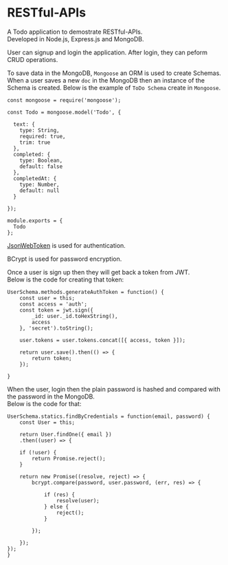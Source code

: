 # RESTful-APIs

A Todo application to demostrate RESTful-APIs.  
Developed in Node.js, Express.js and MongoDB.

User can signup and login the application. After login, they can peform CRUD operations. 

To save data in the MongoDB, `Mongoose` an ORM is used to create Schemas. 
When a user saves a new `doc` in the MongoDB then an instance of the Schema is created. 
Below is the example of `ToDo Schema` create in `Mongoose`.

```node
const mongoose = require('mongoose');

const Todo = mongoose.model('Todo', {
  
  text: {
    type: String,
    required: true,
    trim: true
  },
  completed: {
    type: Boolean,
    default: false
  },
  completedAt: {
    type: Number,
    default: null
  }

});

module.exports = {
  Todo
};
```

[JsonWebToken](https://jwt.io/) is used for authentication.

BCrypt is used for password encryption.

Once a user is sign up then they will get back a token from JWT.  
Below is the code for creating that token:

```node
UserSchema.methods.generateAuthToken = function() {
	const user = this;
	const access = 'auth';
	const token = jwt.sign({
		_id: user._id.toHexString(),
		access
	}, 'secret').toString();

	user.tokens = user.tokens.concat([{ access, token }]);

	return user.save().then(() => {
		return token;
	});

}
```

When the user, login then the plain password is hashed and compared with the password in the MongoDB.  
Below is the code for that:

```node
UserSchema.statics.findByCredentials = function(email, password) {
	const User = this;

	return User.findOne({ email })
	.then((user) => {
					
	if (!user) {
		return Promise.reject();
	}

	return new Promise((resolve, reject) => {
		bcrypt.compare(password, user.password, (err, res) => {
			
			if (res) {
				resolve(user);
			} else {
				reject();
			}

		});

	});
});	
}
```
